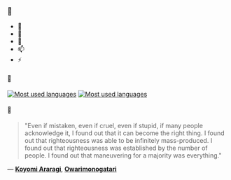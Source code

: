### 👋

- 🔭
- 🌱
- 💬
- 📫
- ⚡

#### 🧏

[![Most used languages](https://github-readme-stats-aynah.vercel.app/api/top-langs/?username=aynh&theme=solarized-dark&langs_count=6&layout=compact&hide_title=true)](https://github.com/anuraghazra/github-readme-stats#gh-dark-mode-only)
[![Most used languages](https://github-readme-stats-aynah.vercel.app/api/top-langs/?username=aynh&theme=solarized-light&langs_count=6&layout=compact&hide_title=true)](https://github.com/anuraghazra/github-readme-stats#gh-light-mode-only)

#### 💬

> "Even if mistaken, even if cruel, even if stupid, if many people acknowledge it, I found out that it can become the right thing. I found out that righteousness was able to be infinitely mass-produced. I found out that righteousness was established by the number of people. I found out that maneuvering for a majority was everything."

&mdash; [**Koyomi Araragi**](https://myanimelist.net/character.php?q=Koyomi%20Araragi&cat=character), [**Owarimonogatari**](https://myanimelist.net/search/all?q=Owarimonogatari&cat=all)
